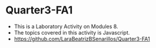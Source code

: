 # Quarter3-FA1

- This is a Laboratory Activity on Modules 8.
- The topics covered in this activity is Javascript.
- https://github.com/LaraBeatrizBSenarillos/Quarter3-FA1
